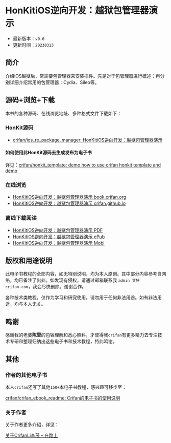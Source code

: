 # HonKitiOS逆向开发：越狱包管理器演示

* 最新版本：`v0.6`
* 更新时间：`20230313`

## 简介

介绍iOS越狱后，常需要包管理器来安装插件。先是对于包管理器进行概述；再分别详细介绍常用的包管理器：Cydia、Sileo等。

## 源码+浏览+下载

本书的各种源码、在线浏览地址、多种格式文件下载如下：

### HonKit源码

* [crifan/ios_re_package_manager: HonKitiOS逆向开发：越狱包管理器演示](https://github.com/crifan/ios_re_package_manager)

#### 如何使用此HonKit源码去生成发布为电子书

详见：[crifan/honkit_template: demo how to use crifan honkit template and demo](https://github.com/crifan/honkit_template)

### 在线浏览

* [HonKitiOS逆向开发：越狱包管理器演示 book.crifan.org](https://book.crifan.org/books/ios_re_package_manager/website/)
* [HonKitiOS逆向开发：越狱包管理器演示 crifan.github.io](https://crifan.github.io/ios_re_package_manager/website/)

### 离线下载阅读

* [HonKitiOS逆向开发：越狱包管理器演示 PDF](https://book.crifan.org/books/ios_re_package_manager/pdf/ios_re_package_manager.pdf)
* [HonKitiOS逆向开发：越狱包管理器演示 ePub](https://book.crifan.org/books/ios_re_package_manager/epub/ios_re_package_manager.epub)
* [HonKitiOS逆向开发：越狱包管理器演示 Mobi](https://book.crifan.org/books/ios_re_package_manager/mobi/ios_re_package_manager.mobi)

## 版权和用途说明

此电子书教程的全部内容，如无特别说明，均为本人原创。其中部分内容参考自网络，均已备注了出处。如发现有侵权，请通过邮箱联系我 `admin 艾特 crifan.com`，我会尽快删除。谢谢合作。

各种技术类教程，仅作为学习和研究使用。请勿用于任何非法用途。如有非法用途，均与本人无关。

## 鸣谢

感谢我的老婆**陈雪**的包容理解和悉心照料，才使得我`crifan`有更多精力去专注技术专研和整理归纳出这些电子书和技术教程，特此鸣谢。

## 其他

### 作者的其他电子书

本人`crifan`还写了其他`150+`本电子书教程，感兴趣可移步至：

[crifan/crifan_ebook_readme: Crifan的电子书的使用说明](https://github.com/crifan/crifan_ebook_readme)

### 关于作者

关于作者更多介绍，详见：

[关于CrifanLi李茂 – 在路上](https://www.crifan.org/about/)
